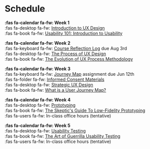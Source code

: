 # Schedule

**:fas fa-calendar fa-fw: Week 1**<br>
:fas fa-desktop fa-fw: [Introduction to UX Design](https://docs.google.com/presentation/d/e/2PACX-1vRnnRFelgw1ksq_p8Eryg3dnyLCRRLPf5fBgdwdv9p-tCIwcxqWvzDGrGbjxGHL7HqEJVpmV26ntk3a/pub?start=false&loop=false&delayms=3000)<br>
:fas fa-book fa-fw: [Usability 101: Introduction to Usability](https://www.nngroup.com/articles/usability-101-introduction-to-usability/)

**:fas fa-calendar fa-fw: Week 2**<br>
:fas fa-keyboard fa-fw: [Course Reflection Log](https://sso.canvaslms.com/courses/1924881/assignments/14377752) due Aug 3rd<br>
:fas fa-desktop fa-fw: [The Process of UX Design](https://docs.google.com/presentation/d/e/2PACX-1vRnnRFelgw1ksq_p8Eryg3dnyLCRRLPf5fBgdwdv9p-tCIwcxqWvzDGrGbjxGHL7HqEJVpmV26ntk3a/pub?start=false&loop=false&delayms=3000)<br>
:fas fa-book fa-fw: [The Evolution of UX Process Methodology](https://uxplanet.org/the-evolution-of-ux-process-methodology-47f52557178b)

**:fas fa-calendar fa-fw: Week 3**<br>
:fas fa-keyboard fa-fw: [Journey Map](https://sso.canvaslms.com/courses/1924881/assignments/14377756) assignment due Jun 12th<br>
:fas fa-folder fa-fw: [Informed Consent Materials](https://sso.canvaslms.com/courses/1924881/files/folder/Handouts/Informed%20Consent)<br>
:fas fa-desktop fa-fw: [Strategic UX Design](https://docs.google.com/presentation/d/e/2PACX-1vRnnRFelgw1ksq_p8Eryg3dnyLCRRLPf5fBgdwdv9p-tCIwcxqWvzDGrGbjxGHL7HqEJVpmV26ntk3a/pub?start=false&loop=false&delayms=3000)<br>
:fas fa-book fa-fw: [What is a User Journey Map?](https://www.aytech.ca/blog/user-journey-map/)

**:fas fa-calendar fa-fw: Week 4**<br>
:fas fa-desktop fa-fw: [Prototyping](https://docs.google.com/presentation/d/e/2PACX-1vRnnRFelgw1ksq_p8Eryg3dnyLCRRLPf5fBgdwdv9p-tCIwcxqWvzDGrGbjxGHL7HqEJVpmV26ntk3a/pub?start=false&loop=false&delayms=3000)<br>
:fas fa-book fa-fw: [The Skeptic's Guide To Low-Fidelity Prototyping](https://www.smashingmagazine.com/2014/10/the-skeptics-guide-to-low-fidelity-prototyping/)<br>
:fas fa-users fa-fw: In-class office hours (tentative)

**:fas fa-calendar fa-fw: Week 5**<br>
:fas fa-desktop fa-fw: [Usability Testing](https://docs.google.com/presentation/d/e/2PACX-1vRnnRFelgw1ksq_p8Eryg3dnyLCRRLPf5fBgdwdv9p-tCIwcxqWvzDGrGbjxGHL7HqEJVpmV26ntk3a/pub?start=false&loop=false&delayms=3000)<br>
:fas fa-book fa-fw: [The Art of Guerrilla Usability Testing](http://www.uxbooth.com/articles/the-art-of-guerrilla-usability-testing/)<br>
:fas fa-users fa-fw: In-class office hours (tentative)
